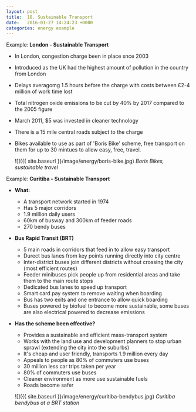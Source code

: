 ```yaml
---
layout: post
title:  18. Sustainable Transport
date:   2016-01-27 14:24:23 +0000
categories: energy example
---
```


<div class="know know-example">
<i class="fa fa-book" aria-hidden="true"> </i> Example:<b>
London - Sustainable Transport</b></div>

* In London, congestion charge been in place snce 2003
* Introduced as the UK had the highest amount of pollution in the country from London
* Delays averagomg 1.5 hours before the charge with costs between £2-4 million of work time lost
* Total nitrogen oxide emissions to be cut by 40% by 2017 compared to the 2005 figure
* March 2011, $5 was invested in cleaner technology 
* There is a 15 mile central roads subject to the charge
* Bikes available to use as part of 'Boris Bike' scheme, free transport on them for up to 30 mintues to allow easy, free, travel.

	![]({{ site.baseurl }}/image/energy/boris-bike.jpg)
	*Boris Bikes, sustainable travel*
	
<div class="know know-example">
<i class="fa fa-book" aria-hidden="true"> </i> Example:<b>
Curitiba - Sustainable Transport</b></div>

* **What:**
	* A transport network started in 1974
	* Has 5 major corridors
	* 1.9 million daily users
	* 60km of busway and 300km of feeder roads
	* 270 bendy buses

* **Bus Rapid Transit (BRT)**
	* 5 main roads in corridors that feed in to allow easy transport
	* Durect bus lanes from key points running directly into city centre
	* Inter-district buses join different districts without crossing the city (most efficient routes)
	* Feeder minibuses pick people up from residential areas and take them to the main route stops
	* Dedicated bus lanes to speed up transport
	* Smart card pay system to remove waiting when boarding
	* Bus has two exits and one entrance to allow quick boarding
	* Buses powered by biofuel to become more sustainable, some buses are also electrical powered to decrease emissions

* **Has the scheme been effective?**
	* Provides a sustainable and efficient mass-transport system 
	* Works with the land use and development planners to stop urban sprawl (extending the city into the suburbs)
	* It's cheap and user friendly, transports 1.9 million every day
	* Appeals to people as 80% of commuters use buses
	* 30 million less car trips taken per year
	* 80% of commuters use buses
	* Cleaner environment as more use sustainable fuels
	* Roads become safer

	![]({{ site.baseurl }}/image/energy/curitiba-bendybus.jpg)
	*Curitiba bendybus at a BRT station*